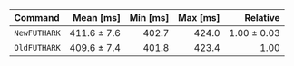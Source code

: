 | Command | Mean [ms] | Min [ms] | Max [ms] | Relative |
|:---|---:|---:|---:|---:|
| `NewFUTHARK` | 411.6 ± 7.6 | 402.7 | 424.0 | 1.00 ± 0.03 |
| `OldFUTHARK` | 409.6 ± 7.4 | 401.8 | 423.4 | 1.00 |
